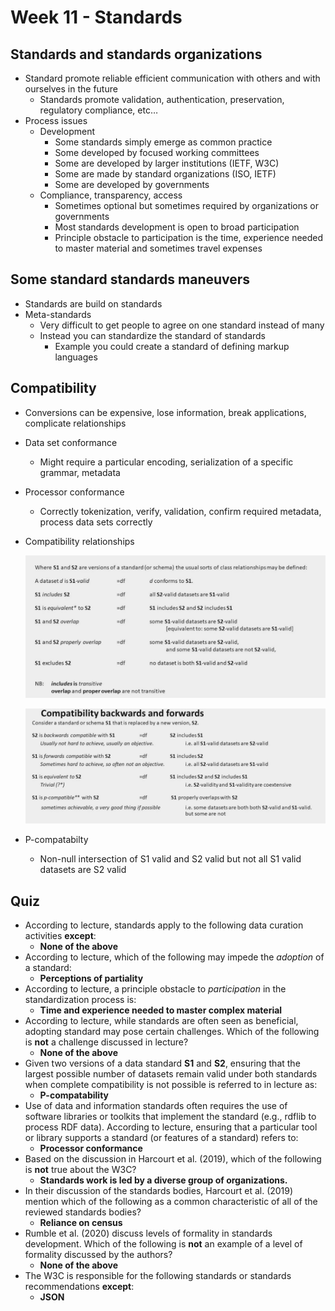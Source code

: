 # Week 11 - Standards

## Standards and standards organizations

- Standard promote reliable efficient communication with others and with ourselves in the future
    - Standards promote validation, authentication, preservation, regulatory compliance, etc…
- Process issues
    - Development
        - Some standards simply emerge as common practice
        - Some developed by focused working committees
        - Some are developed by larger institutions (IETF, W3C)
        - Some are made by standard organizations (ISO, IETF)
        - Some are developed by governments
    - Compliance, transparency, access
        - Sometimes optional but sometimes required by organizations or governments
        - Most standards development is open to broad participation
        - Principle obstacle to participation is the time, experience needed to master material and sometimes travel expenses

## Some standard standards maneuvers

- Standards are build on standards
- Meta-standards
    - Very difficult to get people to agree on one standard instead of many
    - Instead you can standardize the standard of standards
        - Example you could create a standard of defining markup languages

## Compatibility

- Conversions can be expensive, lose information, break applications, complicate relationships
- Data set conformance
    - Might require a particular encoding, serialization of a specific grammar, metadata
- Processor conformance
    - Correctly tokenization, verify, validation, confirm required metadata, process data sets correctly
- Compatibility relationships
    
    ![Screenshot 2023-10-21 at 11.55.41 AM.png](Week%2011%20-%20Standards%205626d03cf18a4027a54e72460dc8898e/Screenshot_2023-10-21_at_11.55.41_AM.png)
    
    ![Screenshot 2023-10-21 at 11.56.37 AM.png](Week%2011%20-%20Standards%205626d03cf18a4027a54e72460dc8898e/Screenshot_2023-10-21_at_11.56.37_AM.png)
    
- P-compatabilty
    - Non-null intersection of S1 valid and S2 valid but not all S1 valid datasets are S2 valid

## Quiz

- According to lecture, standards apply to the following data curation activities **except**:
    - **None of the above**
- According to lecture, which of the following may impede the *adoption* of a standard:
    - **Perceptions of partiality**
- According to lecture, a principle obstacle to *participation* in the standardization process is:
    - **Time and experience needed to master complex material**
- According to lecture, while standards are often seen as beneficial, adopting standard may pose certain challenges. Which of the following is **not** a challenge discussed in lecture?
    - **None of the above**
- Given two versions of a data standard **S1** and **S2**, ensuring that the largest possible number of datasets remain valid under both standards when complete compatibility is not possible is referred to in lecture as:
    - **P-compatability**
- Use of data and information standards often requires the use of software libraries or toolkits that implement the standard (e.g., rdflib to process RDF data). According to lecture, ensuring that a particular tool or library supports a standard (or features of a standard) refers to:
    - **Processor conformance**
- Based on the discussion in Harcourt et al. (2019), which of the following is **not** true about the W3C?
    - **Standards work is led by a diverse group of organizations.**
- In their discussion of the standards bodies, Harcourt et al. (2019) mention which of the following as a common characteristic of all of the reviewed standards bodies?
    - **Reliance on census**
- Rumble et al. (2020) discuss levels of formality in standards development. Which of the following is **not** an example of a level of formality discussed by the authors?
    - **None of the above**
- The W3C is responsible for the following standards or standards recommendations **except**:
    - **JSON**